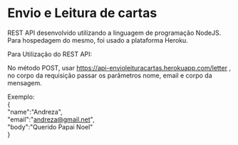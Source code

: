 # Envio e Leitura de cartas

REST API desenvolvido utilizando a linguagem de programação NodeJS. Para hospedagem do mesmo, foi usado a plataforma Heroku.

Para Utilização do REST API:

No método POST, usar https://api-envioleituracartas.herokuapp.com/letter , no corpo da requisição passar os parâmetros nome, email e corpo da mensagem.

Exemplo:
<br/> {    
    "name":"Andreza",<br/> 
    "email":"andreza@gmail.net",<br/> 
    "body":"Querido Papai Noel"
<br/> }

